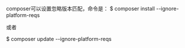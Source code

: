 composer可以设置忽略版本匹配，命令是：
$ composer install --ignore-platform-reqs 
 
或者
 
$ composer update --ignore-platform-reqs